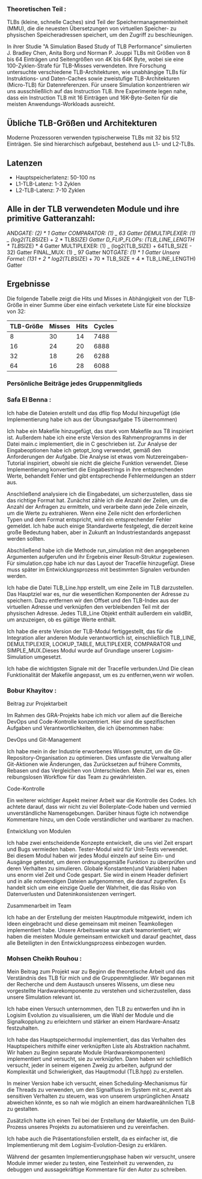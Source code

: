 ### Theoretischen Teil :

TLBs (kleine, schnelle Caches) sind Teil der Speichermanagementeinheit (MMU), die die neuesten Übersetzungen von virtuellen Speicher- zu physischen Speicheradressen speichert, um den Zugriff zu beschleunigen.

In ihrer Studie "A Simulation Based Study of TLB Performance" simulierten J. Bradley Chen, Anita Borg und Norman P. Jouppi TLBs mit Größen von 8 bis 64 Einträgen und Seitengrößen von 4K bis 64K Byte, wobei sie eine 100-Zyklen-Strafe für TLB-Misses verwendeten. Ihre Forschung untersuchte verschiedene TLB-Architekturen, wie unabhängige TLBs für Instruktions- und Daten-Caches sowie zweistufige TLB-Architekturen (Micro-TLB) für Datenreferenzen. Für unsere Simulation konzentrieren wir uns ausschließlich auf das Instruction TLB. Ihre Experimente legen nahe, dass ein Instruction TLB mit 16 Einträgen und 16K-Byte-Seiten für die meisten Anwendungs-Workloads ausreicht.

## Übliche TLB-Größen und Architekturen

Moderne Prozessoren verwenden typischerweise TLBs mit 32 bis 512 Einträgen. Sie sind hierarchisch aufgebaut, bestehend aus L1- und L2-TLBs.

## Latenzen

- Hauptspeicherlatenz: 50-100 ns
- L1-TLB-Latenz: 1-3 Zyklen
- L2-TLB-Latenz: 7-10 Zyklen

## Alle in der TLB verwendeten Module und ihre primitive Gatteranzahl:

AND*GATE: (2) * 1 Gatter
COMPARATOR: (1) _ 63 Gatter
DEMULTIPLEXER: (1) _ (log2(TLB*SIZE) + 2 * TLB*SIZE) Gatter
D_FLIP_FLOPs: (TLB_LINE_LENGTH * TLB*SIZE) * 4 Gatter
MULTIPLEXER: (1) _ (log2(TLB_SIZE) + 64TLB_SIZE - 32) Gatter
FINAL_MUX: (1) _ 97 Gatter
NOT*GATE: (1) * 1 Gatter
Unsere Formel: (131 + 2 * log2(TLB*SIZE) + 70 \* TLB_SIZE + 4 \* TLB_LINE_LENGTH) Gatter

## Ergebnisse

Die folgende Tabelle zeigt die Hits und Misses in Abhängigkeit von der TLB-Größe in einer Summe über eine einfach verketete Liste für eine blocksize von 32:

| TLB-Größe | Misses | Hits | Cycles |
| --------- | ------ | ---- | ------ |
| 8         | 30     | 14   | 7488   |
| 16        | 24     | 20   | 6888   |
| 32        | 18     | 26   | 6288   |
| 64        | 16     | 28   | 6088   |

### Persönliche Beiträge jedes Gruppenmitglieds

### Safa El Benna :
Ich habe die Dateien erstellt und das dflip flop Modul hinzugefügt (die Implementierung habe ich aus der Übungsaufgabe T5 übernommen)

Ich habe ein Makefile hinzugefügt, das stark vom Makefile aus T8 inspiriert ist. Außerdem habe ich eine erste Version des Rahmenprogramms in der Datei main.c implementiert, die in C geschrieben ist. Zur Analyse der Eingabeoptionen habe ich getopt_long verwendet, gemäß den Anforderungen der Aufgabe. Die Analyse ist etwas vom Nutzereingaben-Tutorial inspiriert, obwohl sie nicht die gleiche Funktion verwendet. Diese Implementierung konvertiert die Eingabestrings in ihre entsprechenden Werte, behandelt Fehler und gibt entsprechende Fehlermeldungen an stderr aus.

Anschließend analysiere ich die Eingabedatei, um sicherzustellen, dass sie das richtige Format hat. Zunächst zähle ich die Anzahl der Zeilen, um die Anzahl der Anfragen zu ermitteln, und verarbeite dann jede Zeile einzeln, um die Werte zu extrahieren. Wenn eine Zeile nicht den erforderlichen Typen und dem Format entspricht, wird ein entsprechender Fehler gemeldet. Ich habe auch einige Standardwerte festgelegt, die derzeit keine große Bedeutung haben, aber in Zukunft an Industriestandards angepasst werden sollten.

Abschließend habe ich die Methode run_simulation mit den angegebenen Argumenten aufgerufen und ihr Ergebnis einer Result-Struktur zugewiesen. Für simulation.cpp habe ich nur das Layout der Tracefile hinzugefügt. Diese muss später im Entwicklungsprozess mit bestimmten Signalen verbunden werden.

Ich habe die Datei TLB_Line.hpp erstellt, um eine Zeile im TLB darzustellen. Das Hauptziel war es, nur die wesentlichen Komponenten der Adresse zu speichern. Dazu entfernen wir den Offset und den TLB-Index aus der virtuellen Adresse und verknüpfen den verbleibenden Teil mit der physischen Adresse. Jedes TLB_Line Objekt enthält außerdem ein validBit, um anzuzeigen, ob es gültige Werte enthält.

Ich habe die erste Version der TLB-Modul fertiggestellt, das für die Integration aller anderen Module verantwortlich ist, einschließlich TLB_LINE, DEMULTIPLEXER, LOOKUP_TABLE, MULTIPLEXER, COMPARATOR und SIMPLE_MUX.Dieses Modul wurde auf Grundlage unserer Logisim-Simulation umgesetzt.

Ich habe die wichtigsten Signale mit der Tracefile verbunden.Und Die clean Funktionalität der Makefile angepasst, um es zu entfernen,wenn wir wollen.

### Bobur Khayitov :

Beitrag zur Projektarbeit

Im Rahmen des GRA-Projekts habe ich mich vor allem auf die Bereiche DevOps und Code-Kontrolle konzentriert. Hier sind die spezifischen Aufgaben und Verantwortlichkeiten, die ich übernommen habe:

DevOps und Git-Management

Ich habe mein in der Industrie erworbenes Wissen genutzt, um die Git-Repository-Organisation zu optimieren. Dies umfasste die Verwaltung aller Git-Aktionen wie Änderungen, das Zurücksetzen auf frühere Commits, Rebasen und das Vergleichen von Unterschieden. Mein Ziel war es, einen reibungslosen Workflow für das Team zu gewährleisten.

Code-Kontrolle

Ein weiterer wichtiger Aspekt meiner Arbeit war die Kontrolle des Codes. Ich achtete darauf, dass wir nicht zu viel Boilerplate-Code haben und vermied unverständliche Namensgebungen. Darüber hinaus fügte ich notwendige Kommentare hinzu, um den Code verständlicher und wartbarer zu machen.

Entwicklung von Modulen

Ich habe zwei entscheidende Konzepte entwickelt, die uns viel Zeit erspart und Bugs vermieden haben. Tester-Modul wird für Unit-Tests verwendet. Bei diesem Modul haben wir jedes Modul einzeln auf seine Ein- und Ausgänge getestet, um deren ordnungsgemäße Funktion zu überprüfen und deren Verhalten zu simulieren. Globale Konstanten(und Variablen) haben uns enorm viel Zeit und Code gespart. Sie wird in einem Header definiert und in alle notwendigen Dateien aufgenommen, die darauf zugreifen. Es handelt sich um eine einzige Quelle der Wahrheit, die das Risiko von Datenverlusten und Dateninkonsistenzen verringert. 

Zusammenarbeit im Team

Ich habe an der Erstellung der meisten Hauptmodule mitgewirkt, indem ich Ideen eingebracht und diese gemeinsam mit meinen Teamkollegen implementiert habe. Unsere Arbeitsweise war stark teamorientiert; wir haben die meisten Module gemeinsam entwickelt und darauf geachtet, dass alle Beteiligten in den Entwicklungsprozess einbezogen wurden.

### Mohsen Cheikh Rouhou :

Mein Beitrag zum Projekt war zu Beginn die theoretische Arbeit und das Verständnis des TLB für mich und die Gruppenmitglieder. Wir begannen mit der Recherche und dem Austausch unseres Wissens, um diese neu vorgestellte Hardwarekomponente zu verstehen und sicherzustellen, dass unsere Simulation relevant ist.

Ich habe einen Versuch unternommen, den TLB zu entwerfen und ihn in Logisim Evolution zu visualisieren, um die Wahl der Module und die Signalkopplung zu erleichtern und stärker an einem Hardware-Ansatz festzuhalten.

Ich habe das Hauptspeichermodul implementiert, das das Verhalten des Hauptspeichers mithilfe einer verknüpften Liste als Abstraktion nachahmt. Wir haben zu Beginn separate Module (Hardwarekomponenten) implementiert und versucht, sie zu verknüpfen. Dann haben wir schließlich versucht, jeder in seinem eigenen Zweig zu arbeiten, aufgrund der Komplexität und Schwierigkeit, das Hauptmodul (TLB.hpp) zu erstellen.

In meiner Version habe ich versucht, einen Scheduling-Mechanismus für die Threads zu verwenden, um den Signalfluss im System mit sc_event als sensitiven Verhalten zu steuern, was von unserem ursprünglichen Ansatz abweichen könnte, es so nah wie möglich an einem hardwareähnlichen TLB zu gestalten.

Zusätzlich hatte ich einen Teil bei der Erstellung der Makefile, um den Build-Prozess unseres Projekts zu automatisieren und zu vereinfachen.

Ich habe auch die Präsentationsfolien erstellt, da es einfacher ist, die Implementierung mit dem Logisim-Evolution-Design zu erklären.

Während der gesamten Implementierungsphase haben wir versucht, unsere Module immer wieder zu testen, eine Testeinheit zu verwenden, zu debuggen und aussagekräftige Kommentare für den Autor zu schreiben.
